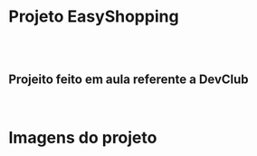 <h1>Projeto EasyShopping</h1>
<br>
<br>

<h2>Projeito feito em aula referente a <a href"https://aulas.devclub.com.br/">DevClub</a></h2>
<br>
<h1>Imagens do projeto</h1>
<br>
<img scr="">
